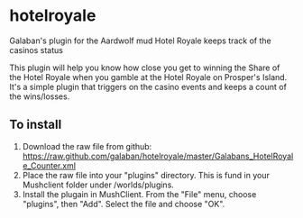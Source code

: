 # hotelroyale
Galaban's plugin for the Aardwolf mud Hotel Royale keeps track of the casinos status

This plugin will help you know how close you get to winning the Share of the Hotel Royale when you gamble at the Hotel Royale on Prosper's Island.  It's a simple plugin that triggers on the casino events and keeps a count of the wins/losses.

## To install
1. Download the raw file from github:
https://raw.github.com/galaban/hotelroyale/master/Galabans_HotelRoyale_Counter.xml
2. Place the raw file into your "plugins" directory.  This is fund in your Mushclient folder under /worlds/plugins.
3. Install the plugain in MushClient.  From the "File" menu, choose "plugins", then "Add".  Select the file and choose "OK".
